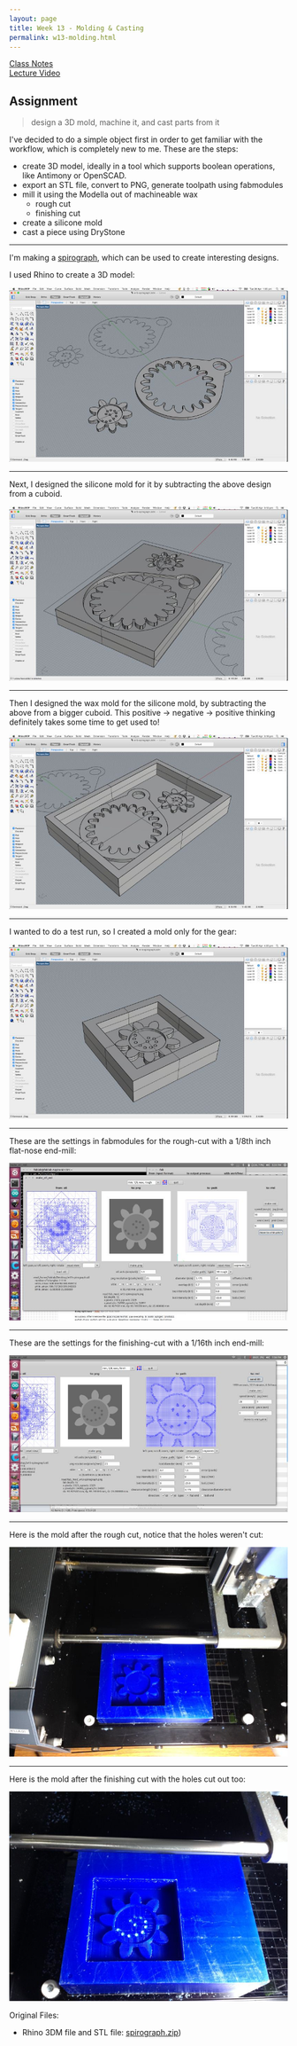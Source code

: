 ```yaml
---
layout: page
title: Week 13 - Molding & Casting
permalink: w13-molding.html
---
```


[Class Notes](http://academy.cba.mit.edu/classes/molding_casting/index.html)   
[Lecture Video](https://vimeo.com/163576093)

## Assignment

> design a 3D mold, machine it, and cast parts from it

I've decided to do a simple object first in order to get familiar with the workflow, which is completely new to me. These are the steps:
 
* create 3D model, ideally in a tool which supports boolean operations, like Antimony or OpenSCAD.
* export an STL file, convert to PNG, generate toolpath using fabmodules
* mill it using the Modella out of machineable wax 
    * rough cut
    * finishing cut
* create a silicone mold
* cast a piece using DryStone

---

I'm making a [spirograph](http://www.thingiverse.com/thing:905849), which can be used to create interesting designs.

I used Rhino to create a 3D model:

<img src="images/w13-spirograph-rhino.jpg"/>

---

Next, I designed the silicone mold for it by subtracting the above design from a cuboid.  

<img src="images/w13-silicone-mold-rhino.jpg"/>

---

Then I designed the wax mold for the silicone mold, by subtracting the above from a bigger cuboid. This 
    positive -> negative -> positive thinking definitely takes some time to get used to!

<img src="images/w13-wax-mold-rhino.jpg"/>


---

I wanted to do a test run, so I created a mold only for the gear:

<img src="images/w13-gear-wax-mold-rhino.jpg"/>

---

These are the settings in fabmodules for the rough-cut with a 1/8th inch flat-nose end-mill:

<img src="images/w13-rough-cut-settings.jpg"/>

---

These are the settings for the finishing-cut with a 1/16th inch end-mill:

<img src="images/w13-finishing-cut-settings.jpg"/>

---

Here is the mold after the rough cut, notice that the holes weren't cut:

<img src="images/w13-mold-rough-cut.jpg"/>

---

Here is the mold after the finishing cut with the holes cut out too:

<img src="images/w13-mold.jpg"/>


Original Files:

*  Rhino 3DM file and STL file: [spirograph.zip](files/spirograph.zip))